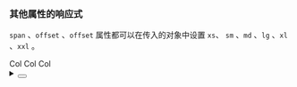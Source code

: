 ### 其他属性的响应式

`span` 、`offset` 、`offset` 属性都可以在传入的对象中设置 `xs`、 `sm` 、`md` 、`lg` 、`xl` 、`xxl` 。

<div class="cell-demo vp-raw">
  <yc-row class="grid-demo">
    <yc-col
      :span="{
        xs: 5,
        lg: 6,
      }"
      :offset="{
        xs: 1,
        lg: 2,
      }">
      Col
    </yc-col>
    <yc-col
      :span="{
        xs: 11,
        lg: 6,
      }"
      :offset="{
        xs: 1,
        lg: 2,
      }">
      Col
    </yc-col>
    <yc-col
      :span="{
        xs: 5,
        lg: 6,
      }"
      :offset="{
        xs: 1,
        lg: 2,
      }">
      Col
    </yc-col>
  </yc-row>
</div>

<style scoped>
.grid-demo .yc-col {
  height: 48px;
  line-height: 48px;
  color: var(--color-white);
  text-align: center;
}
.grid-demo .yc-col:nth-child(2n) {
  background-color: rgba(var(--arcoblue-6), 0.9);
}
.grid-demo .yc-col:nth-child(2n + 1) {
  background-color: var(--color-primary-light-4);
}
</style>

<details>
<summary>
 <button class="code-btn"  >
    <icon-code />
 </button>
</summary>

```vue
<template>
  <yc-row class="grid-demo">
    <yc-col
      :span="{
        xs: 5,
        lg: 6,
      }"
      :offset="{
        xs: 1,
        lg: 2,
      }">
      Col
    </yc-col>
    <yc-col
      :span="{
        xs: 11,
        lg: 6,
      }"
      :offset="{
        xs: 1,
        lg: 2,
      }">
      Col
    </yc-col>
    <yc-col
      :span="{
        xs: 5,
        lg: 6,
      }"
      :offset="{
        xs: 1,
        lg: 2,
      }">
      Col
    </yc-col>
  </yc-row>
</template>

<style scoped>
.grid-demo .yc-col {
  height: 48px;
  line-height: 48px;
  color: var(--color-white);
  text-align: center;
}
.grid-demo .yc-col:nth-child(2n) {
  background-color: rgba(var(--arcoblue-6), 0.9);
}
.grid-demo .yc-col:nth-child(2n + 1) {
  background-color: var(--color-primary-light-4);
}
</style>
```

</details>
